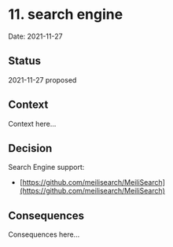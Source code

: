 # 11. search engine

Date: 2021-11-27

## Status

2021-11-27 proposed

## Context

Context here...

## Decision

Search Engine support:

- [https://github.com/meilisearch/MeiliSearch](https://github.com/meilisearch/MeiliSearch)

## Consequences

Consequences here...
